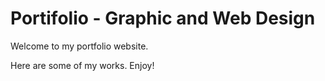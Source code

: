 # Portifolio - Graphic and Web Design

Welcome to my portfolio website.

Here are some of my works. Enjoy!
